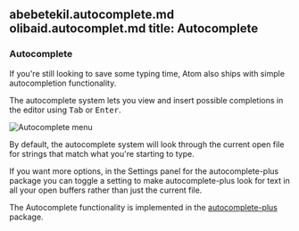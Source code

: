 abebetekil.autocomplete.md
olibaid.autocomplet.md
title: Autocomplete
---
### Autocomplete

If you're still looking to save some typing time, Atom also ships with simple autocompletion functionality.

The autocomplete system lets you view and insert possible completions in the editor using <kbd class="platform-all">Tab</kbd> or <kbd class="platform-all">Enter</kbd>.

![Autocomplete menu](../../images/autocomplete.png "Autocomplete menu")

By default, the autocomplete system will look through the current open file for strings that match what you're starting to type.

If you want more options, in the Settings panel for the autocomplete-plus package you can toggle a setting to make autocomplete-plus look for text in all your open buffers rather than just the current file.

The Autocomplete functionality is implemented in the [autocomplete-plus](https://github.com/atom/autocomplete-plus) package.
